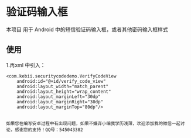 # 验证码输入框

本项目 用于 Android 中的短信验证码输入框，或者其他密码输入框样式




## 使用
1.再xml 中引入：

    <com.kebii.securitycodedemo.VerifyCodeView
        android:id="@+id/verify_code_view"
        android:layout_width="match_parent"
        android:layout_height="wrap_content"
        android:layout_marginLeft="30dp"
        android:layout_marginRight="30dp"
        android:layout_marginTop="80dp"/>
		
		
	如果您在编写安卓过程中有出现问题，如果不嫌弃小编我学历浅薄，欢迎添加我的微信一起讨论，感谢您的支持！QQ号：545043382
 
 
